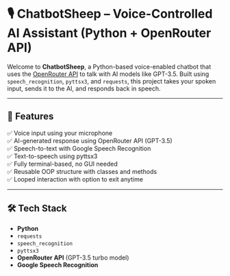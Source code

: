 # 🎙️ ChatbotSheep – Voice-Controlled AI Assistant (Python + OpenRouter API)

Welcome to **ChatbotSheep**, a Python-based voice-enabled chatbot that uses the [OpenRouter API](https://openrouter.ai) to talk with AI models like GPT-3.5. Built using `speech_recognition`, `pyttsx3`, and `requests`, this project takes your spoken input, sends it to the AI, and responds back in speech.

---

## 🚀 Features

✅ Voice input using your microphone  
✅ AI-generated response using OpenRouter API (GPT-3.5)  
✅ Speech-to-text with Google Speech Recognition  
✅ Text-to-speech using pyttsx3  
✅ Fully terminal-based, no GUI needed  
✅ Reusable OOP structure with classes and methods  
✅ Looped interaction with option to exit anytime  

---

## 🛠 Tech Stack

- **Python**
- `requests`
- `speech_recognition`
- `pyttsx3`
- **OpenRouter API** (GPT-3.5 turbo model)
- **Google Speech Recognition**

